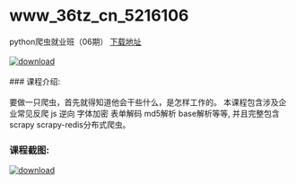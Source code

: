 # www_36tz_cn_5216106
python爬虫就业班（06期）
[下载地址](http://www.36tz.cn/article/5216106 "下载地址")
<br/></br>[![download](http://36tz.cn/muke_img/2020_11_2-34.png "下载地址")](http://www.36tz.cn/article/5216106 "下载地址")
<br/></br>### 课程介绍:<br/></br>要做一只爬虫，首先就得知道他会干些什么，是怎样工作的。
本课程包含涉及企业常见反爬 js 逆向 字体加密 表单解码 md5解析 base解析等等, 并且完整包含scrapy scrapy-redis分布式爬虫。

### 课程截图:
[![download](http://36tz.cn/muke_img/2020_11_1-34.png "下载地址")](http://www.36tz.cn/article/5216106 "下载地址")
